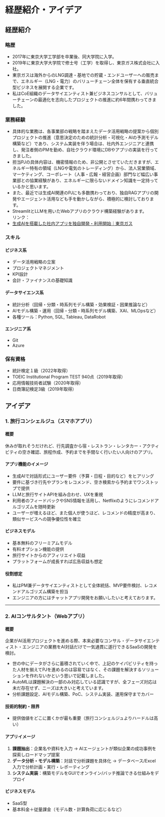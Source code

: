 # 経歴紹介・アイデア

## 経歴紹介
### 略歴
- 2017年に東京大学工学部を卒業後、同大学院に入学。  
- 2019年に東京大学大学院で修士号（工学）を取得し、東京ガス株式会社に入社。  
- 東京ガスは海外からのLNG調達・基地での貯蔵・エンドユーザーへの販売まで、エネルギー（LNG・電力）のバリューチェーン全体を保有する垂直統合型ビジネスを展開する企業です。
- 私はCoE組織のデータサイエンティスト兼ビジネスコンサルとして、バリューチェーンの最適化を志向したプロジェクトの推進に約6年間携わってきました。

### 業務経験
- 具体的な業務は、各事業部の戦略を踏まえたデータ活用戦略の提案から個別プロジェクトの推進（意思決定のための統計分析・可視化・AIの予測モデル構築など）であり、システム実装を伴う場合は、社内外エンジニアと連携し、発注者側のPMを勤め、自社クラウド環境にDBやアプリの実装を行ってきました。
- 担当PJの具体内容は、機密情報のため、非公開とさせていただきますが、エネルギー特有の領域（LNGや電気のトレーディング）から、法人営業領域、マーケティング、コーポレート（人事・広報・経営企画）部門など幅広い事業部との協業経験があり、エネルギーに限らないドメイン知識を一定持っているかと思います。  
- また、最近では生成AI関連のPJにも多数携わっており、独自RAGアプリの開発やエージェント活用なども手を動かしながら、積極的に検討しております。  
- StreamlitとLLMを用いたWebアプリのクラウド構築経験があります。  
リンク：
- [生成AIを搭載した社内アプリを独自開発・利用開始｜東京ガス](https://www.tokyo-gas.co.jp/news/topics/20241010-02.html)  

### スキル

#### ビジネス系
- データ活用戦略の立案  
- プロジェクトマネジメント  
- KPI設計  
- 会計・ファイナンスの基礎知識

#### データサイエンス系
- 統計分析（回帰・分類・時系列モデル構築・効果検証・因果推論など）  
- AIモデル構築・運用（回帰・分類・時系列モデル構築、XAI、MLOpsなど）  
- 各種ツール：Python, SQL, Tableau, DataRobot  

#### エンジニア系
- Git
- Azure  

### 保有資格
- 統計検定１級（2022年取得）  
- TOEIC Institutional Program TEST 940点（2019年取得）  
- 応用情報技術者試験（2020年取得）  
- 日商簿記検定3級（2019年取得）  

## アイデア

### 1. 旅行コンシェルジュ（スマホアプリ）
#### 概要
休みが取れそうだけれど、行先調査から宿・レストラン・レンタカー・アクティビティの空き確認、旅程作成、予約までを手間なく行いたい人向けのアプリ。

#### アプリ機能のイメージ
- 生成AIで対話形式にユーザー要件（予算・日程・目的など）をヒアリング  
- 要件に基づき行先やプランをレコメンド、空き検索から予約までワンストップで提供  
- LLMと旅行サイトAPIを組み合わせ、UXを重視  
- 利用者のフィードバックやSNS情報を活用し、Netflixのようにレコメンドアルゴリズムを随時更新
- ユーザーが増えるほど、また個人が使うほど、レコメンドの精度が高まり、類似サービスへの競争優位性を確立

#### ビジネスモデル
- 基本無料のフリーミアムモデル  
- 有料オプション機能の提供  
- 旅行サイトからのアフィリエイト収益  
- プラットフォームが成長すれば広告収益も想定  

#### 役割想定
- 私はPM兼データサイエンティストとして全体統括、MVP要件検討、レコメンドアルゴリズム構築を担当
- エンジニアの方にはチャットアプリ開発をお願いしたいと考えております。

---

### 2. AIコンサルタント（Webアプリ）
#### 概要
企業がAI活用プロジェクトを進める際、本来必要なコンサル・データサイエンティスト・エンジニアの業務をAI対話だけで一気通貫に遂行できるSaaSの開発を検討。
- 世の中にデータがさらに蓄積されていく中で、上記のケイパビリティを持った人材を揃えてPJを進めるのは容易ではなく、その課題を解決するソリューションを作れないかという思いで記載しました。
- AutoMLは課題解決の一部のみ対応している認識ですが、全フェーズ対応は未だ存在せず、ニーズは大きいと考えています。
- 分析課題設定、AIモデル構築、PoC、システム実装、運用保守までカバー  

#### 技術的制約・限界
- 提供価値をどこに置くかが最も重要（旅行コンシェルジュよりハードルは高い）

#### アプリイメージ
1. **課題抽出**：企業名や資料を入力 → AIエージェントが類似企業の成功事例を探索しロードマップ提案  
2. **データ分析・モデル構築**：対話で分析課題を具体化 → データベース/Excel入力で分析計画・実行・レポーティング  
3. **システム実装**：構築モデルをGUIでオンライン/バッチ推論できる仕組みをデプロイ  

#### ビジネスモデル
- SaaS型
- 基本料金＋従量課金（モデル数・計算負荷に応じるなど）
